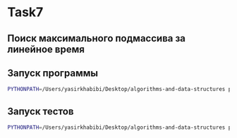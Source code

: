 # Task7
## Поиск максимального подмассива за линейное время
## Запуск программы
```bash
PYTHONPATH=/Users/yasirkhabibi/Desktop/algorithms-and-data-structures python3 lab2/task7/src/max_subarray_search_in_linear_time.py
```
## Запуск тестов
```bash
PYTHONPATH=/Users/yasirkhabibi/Desktop/algorithms-and-data-structures python3 lab2/task7/tests/tests.py

```